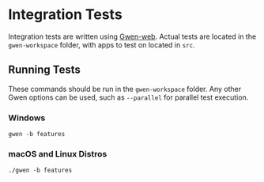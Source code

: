 # Integration Tests
Integration tests are written using [Gwen-web](https://github.com/gwen-interpreter/gwen-web/). Actual tests are located
in the `gwen-workspace` folder, with apps to test on located in `src`.

## Running Tests
These commands should be run in the `gwen-workspace` folder. Any other Gwen options can be used, such as `--parallel`
for parallel test execution.
### Windows
```
gwen -b features
```
### macOS and Linux Distros
```
./gwen -b features
```
